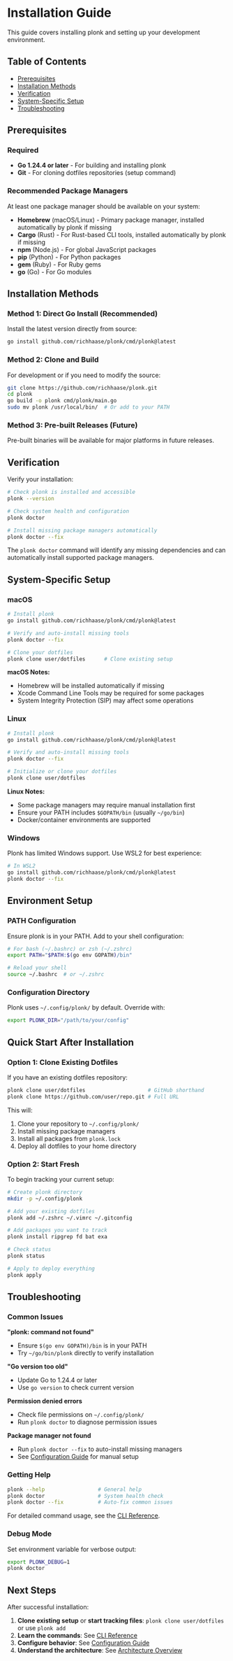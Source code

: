 # Installation Guide

This guide covers installing plonk and setting up your development environment.

## Table of Contents

- [Prerequisites](#prerequisites)
- [Installation Methods](#installation-methods)
- [Verification](#verification)
- [System-Specific Setup](#system-specific-setup)
- [Troubleshooting](#troubleshooting)

## Prerequisites

### Required

- **Go 1.24.4 or later** - For building and installing plonk
- **Git** - For cloning dotfiles repositories (setup command)

### Recommended Package Managers

At least one package manager should be available on your system:

- **Homebrew** (macOS/Linux) - Primary package manager, installed automatically by plonk if missing
- **Cargo** (Rust) - For Rust-based CLI tools, installed automatically by plonk if missing
- **npm** (Node.js) - For global JavaScript packages
- **pip** (Python) - For Python packages
- **gem** (Ruby) - For Ruby gems
- **go** (Go) - For Go modules

## Installation Methods

### Method 1: Direct Go Install (Recommended)

Install the latest version directly from source:

```bash
go install github.com/richhaase/plonk/cmd/plonk@latest
```

### Method 2: Clone and Build

For development or if you need to modify the source:

```bash
git clone https://github.com/richhaase/plonk.git
cd plonk
go build -o plonk cmd/plonk/main.go
sudo mv plonk /usr/local/bin/  # Or add to your PATH
```

### Method 3: Pre-built Releases (Future)

Pre-built binaries will be available for major platforms in future releases.

## Verification

Verify your installation:

```bash
# Check plonk is installed and accessible
plonk --version

# Check system health and configuration
plonk doctor

# Install missing package managers automatically
plonk doctor --fix
```

The `plonk doctor` command will identify any missing dependencies and can automatically install supported package managers.

## System-Specific Setup

### macOS

```bash
# Install plonk
go install github.com/richhaase/plonk/cmd/plonk@latest

# Verify and auto-install missing tools
plonk doctor --fix

# Clone your dotfiles
plonk clone user/dotfiles      # Clone existing setup
```

**macOS Notes:**
- Homebrew will be installed automatically if missing
- Xcode Command Line Tools may be required for some packages
- System Integrity Protection (SIP) may affect some operations

### Linux

```bash
# Install plonk
go install github.com/richhaase/plonk/cmd/plonk@latest

# Verify and auto-install missing tools
plonk doctor --fix

# Initialize or clone your dotfiles
plonk clone user/dotfiles
```

**Linux Notes:**
- Some package managers may require manual installation first
- Ensure your PATH includes `$GOPATH/bin` (usually `~/go/bin`)
- Docker/container environments are supported

### Windows

Plonk has limited Windows support. Use WSL2 for best experience:

```bash
# In WSL2
go install github.com/richhaase/plonk/cmd/plonk@latest
plonk doctor --fix
```

## Environment Setup

### PATH Configuration

Ensure plonk is in your PATH. Add to your shell configuration:

```bash
# For bash (~/.bashrc) or zsh (~/.zshrc)
export PATH="$PATH:$(go env GOPATH)/bin"

# Reload your shell
source ~/.bashrc  # or ~/.zshrc
```

### Configuration Directory

Plonk uses `~/.config/plonk/` by default. Override with:

```bash
export PLONK_DIR="/path/to/your/config"
```

## Quick Start After Installation

### Option 1: Clone Existing Dotfiles

If you have an existing dotfiles repository:

```bash
plonk clone user/dotfiles                    # GitHub shorthand
plonk clone https://github.com/user/repo.git # Full URL
```

This will:
1. Clone your repository to `~/.config/plonk/`
2. Install missing package managers
3. Install all packages from `plonk.lock`
4. Deploy all dotfiles to your home directory

### Option 2: Start Fresh

To begin tracking your current setup:

```bash
# Create plonk directory
mkdir -p ~/.config/plonk

# Add your existing dotfiles
plonk add ~/.zshrc ~/.vimrc ~/.gitconfig

# Add packages you want to track
plonk install ripgrep fd bat exa

# Check status
plonk status

# Apply to deploy everything
plonk apply
```

## Troubleshooting

### Common Issues

**"plonk: command not found"**
- Ensure `$(go env GOPATH)/bin` is in your PATH
- Try `~/go/bin/plonk` directly to verify installation

**"Go version too old"**
- Update Go to 1.24.4 or later
- Use `go version` to check current version

**Permission denied errors**
- Check file permissions on `~/.config/plonk/`
- Run `plonk doctor` to diagnose permission issues

**Package manager not found**
- Run `plonk doctor --fix` to auto-install missing managers
- See [Configuration Guide](configuration.md#package-manager-settings) for manual setup

### Getting Help

```bash
plonk --help                 # General help
plonk doctor                 # System health check
plonk doctor --fix           # Auto-fix common issues
```

For detailed command usage, see the [CLI Reference](cli.md).

### Debug Mode

Set environment variable for verbose output:

```bash
export PLONK_DEBUG=1
plonk doctor
```

## Next Steps

After successful installation:

1. **Clone existing setup** or **start tracking files**: `plonk clone user/dotfiles` or use `plonk add`
2. **Learn the commands**: See [CLI Reference](cli.md)
3. **Configure behavior**: See [Configuration Guide](configuration.md)
4. **Understand the architecture**: See [Architecture Overview](architecture.md)
